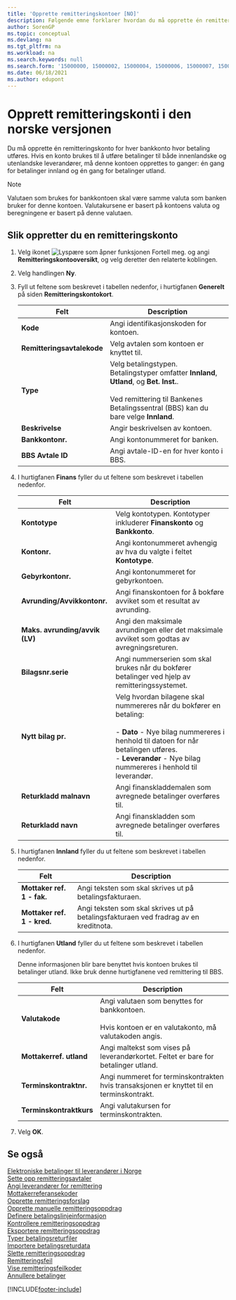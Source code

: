 ```yaml
---
title: 'Opprette remitteringskontoer [NO]'
description: Følgende emne forklarer hvordan du må opprette én remitteringskonto for hver bankkonto hvor betaling utføres i den norske versjonen av Business Central.
author: SorenGP
ms.topic: conceptual
ms.devlang: na
ms.tgt_pltfrm: na
ms.workload: na
ms.search.keywords: null
ms.search.form: '15000000, 15000002, 15000004, 15000006, 15000007, 15000010'
ms.date: 06/18/2021
ms.author: edupont
---
```

# <a name="create-remittance-accounts-in-the-norwegian-version"></a><a name="create-remittance-accounts-in-the-norwegian-version"></a>Opprett remitteringskonti i den norske versjonen

Du må opprette én remitteringskonto for hver bankkonto hvor betaling utføres. Hvis en konto brukes til å utføre betalinger til både innenlandske og utenlandske leverandører, må denne kontoen opprettes to ganger: én gang for betalinger innland og én gang for betalinger utland.  

> [!NOTE]  
>  Valutaen som brukes for bankkontoen skal være samme valuta som banken bruker for denne kontoen. Valutakursene er basert på kontoens valuta og beregningene er basert på denne valutaen.  

## <a name="to-create-a-remittance-account"></a><a name="to-create-a-remittance-account"></a>Slik oppretter du en remitteringskonto

1.  Velg ikonet ![Lyspære som åpner funksjonen Fortell meg.](../../media/ui-search/search_small.png "Fortell hva du vil gjøre") og angi **Remitteringskontooversikt**, og velg deretter den relaterte koblingen.  
2.  Velg handlingen **Ny**.  
3.  Fyll ut feltene som beskrevet i tabellen nedenfor, i hurtigfanen **Generelt** på siden **Remitteringskontokort**.  

    |Felt|Description|  
    |---------------------------------|---------------------------------------|  
    |**Kode**|Angi identifikasjonskoden for kontoen.|  
    |**Remitteringsavtalekode**|Velg avtalen som kontoen er knyttet til.|  
    |**Type**|Velg betalingstypen. Betalingstyper omfatter **Innland**, **Utland**, og **Bet. Inst.**.<br /><br /> Ved remittering til Bankenes Betalingssentral (BBS) kan du bare velge **Innland**.|  
    |**Beskrivelse**|Angir beskrivelsen av kontoen.|  
    |**Bankkontonr.**|Angi kontonummeret for banken.|  
    |**BBS Avtale ID**|Angi avtale-ID-en for hver konto i BBS.|  

4.  I hurtigfanen **Finans** fyller du ut feltene som beskrevet i tabellen nedenfor.  

    |Felt|Description|  
    |---------------------------------|---------------------------------------|  
    |**Kontotype**|Velg kontotypen. Kontotyper inkluderer **Finanskonto** og **Bankkonto**.|  
    |**Kontonr.**|Angi kontonummeret avhengig av hva du valgte i feltet **Kontotype**.|  
    |**Gebyrkontonr.**|Angi kontonummeret for gebyrkontoen.|  
    |**Avrunding/Avvikkontonr.**|Angi finanskontoen for å bokføre avviket som et resultat av avrunding.|  
    |**Maks. avrunding/avvik (LV)**|Angi den maksimale avrundingen eller det maksimale avviket som godtas av avregningsreturen.|  
    |**Bilagsnr.serie**|Angi nummerserien som skal brukes når du bokfører betalinger ved hjelp av remitteringssystemet.|  
    |**Nytt bilag pr.**|Velg hvordan bilagene skal nummereres når du bokfører en betaling:<br /><br /> -   **Dato** - Nye bilag nummereres i henhold til datoen for når betalingen utføres.<br />-   **Leverandør** - Nye bilag nummereres i henhold til leverandør.|  
    |**Returkladd malnavn**|Angi finanskladdemalen som avregnede betalinger overføres til.|  
    |**Returkladd navn**|Angi finanskladden som avregnede betalinger overføres til.|  

5.  I hurtigfanen **Innland** fyller du ut feltene som beskrevet i tabellen nedenfor.  

    |Felt|Description|  
    |---------------------------------|---------------------------------------|  
    |**Mottaker ref. 1 - fak.**|Angi teksten som skal skrives ut på betalingsfakturaen.|  
    |**Mottaker ref. 1 - kred.**|Angi teksten som skal skrives ut på betalingsfakturaen ved fradrag av en kreditnota.|  

6.  I hurtigfanen **Utland** fyller du ut feltene som beskrevet i tabellen nedenfor.  

    Denne informasjonen blir bare benyttet hvis kontoen brukes til betalinger utland. Ikke bruk denne hurtigfanene ved remittering til BBS.  

    |Felt|Description|  
    |---------------------------------|---------------------------------------|  
    |**Valutakode**|Angi valutaen som benyttes for bankkontoen.<br /><br /> Hvis kontoen er en valutakonto, må valutakoden angis.|  
    |**Mottakerref. utland**|Angi maltekst som vises på leverandørkortet. Feltet er bare for betalinger utland.|  
    |**Terminskontraktnr.**|Angi nummeret for terminskontrakten hvis transaksjonen er knyttet til en terminskontrakt.|  
    |**Terminskontraktkurs**|Angi valutakursen for terminskontrakten.|  

7.  Velg **OK**.  

## <a name="see-also"></a><a name="see-also"></a>Se også
 [Elektroniske betalinger til leverandører i Norge](electronic-payments-to-vendors-in-norway.md)   
 [Sette opp remitteringsavtaler](how-to-set-up-remittance-agreements.md)   
 [Angi leverandører for remittering](how-to-set-up-vendors-for-remittance.md)   
 [Mottakerreferansekoder](recipient-reference-codes.md)   
 [Opprette remitteringsforslag](how-to-create-remittance-suggestions.md)   
 [Opprette manuelle remitteringsoppdrag](how-to-create-manual-remittance-payments.md)   
 [Definere betalingslinjeinformasjon](how-to-set-up-payment-line-information.md)   
 [Kontrollere remitteringsoppdrag](how-to-test-remittance-payments.md)   
 [Eksportere remitteringsoppdrag](how-to-export-remittance-payments.md)   
 [Typer betalingsreturfiler](types-of-payment-returns-files.md)   
 [Importere betalingsreturdata](how-to-import-payment-return-data.md)   
 [Slette remitteringsoppdrag](how-to-delete-remittance-payment-orders.md)   
 [Remitteringsfeil](remittance-errors.md)   
 [Vise remitteringsfeilkoder](how-to-view-remittance-error-codes.md)   
 [Annullere betalinger](how-to-cancel-payments.md)


[!INCLUDE[footer-include](../../includes/footer-banner.md)]

